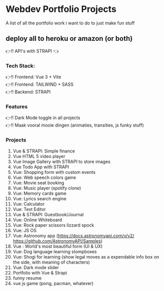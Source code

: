 # Webdev Portfolio Projects
A list of all the portfolio work i want to do to just make fun stuff

## deploy all to heroku or amazon (or both)
:point_right:!! API's with STRAPI :point_left:

### Tech Stack:
:point_right:!! Frontend: Vue 3  + Vite  
:point_right:!! Frontend: TAILWIND + SASS  
:point_right:!! Backend: STRAPI  



### Features  
:point_right:!! Dark Mode toggle in all projects  
:point_right:!! Maak vooral mooie dingen (animaties, transities, js funky stuff)  

### Projects  
1. Vue & STRAPI: Simple finance  
2. Vue HTML 5 video player
3. Vue Image Gallery with STRAPI to store images
4. Vue Todo App with STRAPI
5. Vue: Shopping form with custom events
6. Vue: Web speech colors game
7. Vue: Movie seat booking
8. Vue: Music player (spotify clone)
9. Vue: Memory cards game
10. Vue: Lyrics search engine
11. Vue: Calculator
12. Vue: Text Editor
13. Vue & STRAPI: Guestbook/Journal
14. Vue: Online Whiteboard
15. Vue: Rock paper scissors lizzard spock
16. Vue: JS OS
17. Vue: Astronomy app (https://docs.astronomyapi.com/v/v2/ https://github.com/AstronomyAPI/Samples)
18. Vue : World's most beautiful form (UI & UX)
19. Vue: Dog language learning stompboxes
20. Vue: Shogi for learning (show legal moves as a expendable info box on the side, with meaning of characters)  
21. Vue: Dark mode slider  
22. Portfolio with Vue & Strapi  
23. funny resume
24. vue js game (pong, pacman, whatever)   

